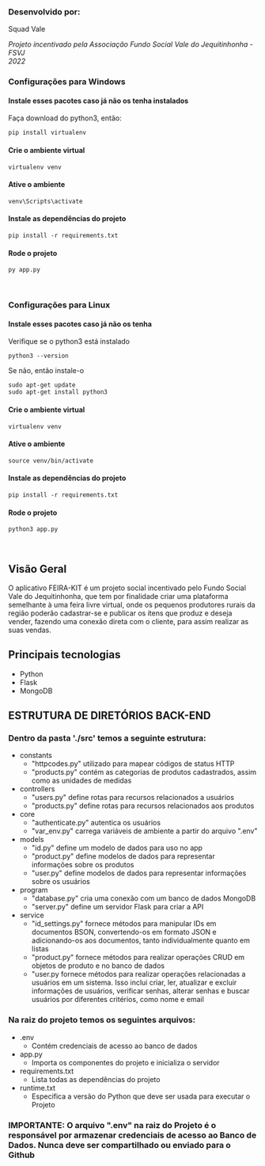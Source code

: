 ### Desenvolvido por:
Squad Vale
</br>

<i>Projeto incentivado pela Associação Fundo Social Vale do Jequitinhonha - FSVJ
</br>2022</i>

### Configurações para Windows
#### Instale esses pacotes caso já não os tenha instalados
Faça download do python3, então:
```shell
pip install virtualenv
```
#### Crie o ambiente virtual
```shell
virtualenv venv
```
#### Ative o ambiente
```shell
venv\Scripts\activate
```
#### Instale as dependências do projeto
```shell
pip install -r requirements.txt
```
#### Rode o projeto
```shell
py app.py
```
</br>

### Configurações para Linux

#### Instale esses pacotes caso já não os tenha 
Verifique se o python3 está instalado
```shell
python3 --version
```
Se não, então instale-o
```shell
sudo apt-get update
sudo apt-get install python3
```
#### Crie o ambiente virtual
```shell
virtualenv venv
```
#### Ative o ambiente
```shell
source venv/bin/activate
```
#### Instale as dependências do projeto
```shell
pip install -r requirements.txt
```
#### Rode o projeto
```shell
python3 app.py
```
</br>

## Visão Geral

O aplicativo FEIRA-KIT é um projeto social incentivado pelo Fundo Social Vale do Jequitinhonha, que tem por finalidade criar uma plataforma semelhante à uma feira livre virtual, onde os pequenos produtores rurais da região poderão cadastrar-se e publicar os ítens que produz e deseja vender, fazendo uma conexão direta com o cliente, para assim realizar as suas vendas.

## Principais tecnologias

- Python
- Flask
- MongoDB

## ESTRUTURA DE DIRETÓRIOS BACK-END

### Dentro da pasta './src' temos a seguinte estrutura:

- constants
  - "httpcodes.py" utilizado para mapear códigos de status HTTP 
  - "products.py" contém as categorias de produtos cadastrados, assim como as unidades de medidas
- controllers
  - "users.py" define rotas para recursos relacionados a usuários
  - "products.py" define rotas para recursos relacionados aos produtos
- core
  - "authenticate.py" autentica os usuários
  - "var_env.py" carrega variáveis de ambiente a partir do arquivo ".env"
- models
  - "id.py" define um modelo de dados para uso no app
  - "product.py" define modelos de dados para representar informações sobre os produtos 
  - "user.py" define modelos de dados para representar informações sobre os usuários 
- program
  - "database.py" cria uma conexão com um banco de dados MongoDB 
  - "server.py" define um servidor Flask para criar a API
- service
  - "id_settings.py" fornece métodos para manipular IDs em documentos BSON, convertendo-os em formato JSON e adicionando-os aos documentos, tanto individualmente quanto em listas
  - "product.py" fornece métodos para realizar operações CRUD em objetos de produto e no banco de dados 
  - "user.py fornece métodos para realizar operações relacionadas a usuários em um sistema. Isso inclui criar, ler, atualizar e excluir informações de usuários, verificar senhas, alterar senhas e buscar usuários por diferentes critérios, como nome e email

### Na raiz do projeto temos os seguintes arquivos:
- .env
  - Contém credenciais de acesso ao banco de dados
- app.py
  - Importa os componentes do projeto e inicializa o servidor
- requirements.txt
  - Lista todas as dependências do projeto
- runtime.txt
  - Especifica a versão do Python que deve ser usada para executar o Projeto

### IMPORTANTE: O arquivo ".env" na raiz do Projeto é o responsável por armazenar credenciais de acesso ao Banco de Dados. **Nunca deve ser compartilhado ou enviado para o Github**

